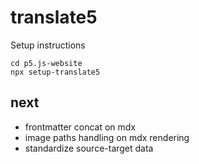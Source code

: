 # translate5

Setup instructions

```
cd p5.js-website
npx setup-translate5
```

## next

- frontmatter concat on mdx
- image paths handling on mdx rendering
- standardize source-target data
